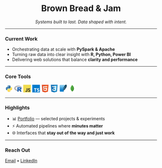 <h1 align="center">Brown Bread & Jam</h1>
<p align="center"><em>Systems built to last. Data shaped with intent.</em></p>

---

### Current Work
- Orchestrating data at scale with **PySpark & Apache**
- Turning raw data into clear insight with **R, Python, Power BI**
- Delivering web solutions that balance **clarity and performance**

---

### Core Tools
<p>
  <img src="https://raw.githubusercontent.com/devicons/devicon/master/icons/python/python-original.svg" width="26" alt="Python"/>
  <img src="https://raw.githubusercontent.com/devicons/devicon/master/icons/r/r-original.svg" width="26" alt="R"/>
  <img src="https://raw.githubusercontent.com/devicons/devicon/master/icons/javascript/javascript-original.svg" width="26" alt="JavaScript"/>
  <img src="https://raw.githubusercontent.com/devicons/devicon/master/icons/typescript/typescript-original.svg" width="26" alt="TypeScript"/>
  <img src="https://raw.githubusercontent.com/devicons/devicon/master/icons/html5/html5-original.svg" width="26" alt="HTML"/>
  <img src="https://raw.githubusercontent.com/devicons/devicon/master/icons/css3/css3-original.svg" width="26" alt="CSS"/>
  <img src="https://raw.githubusercontent.com/devicons/devicon/master/icons/sqlite/sqlite-original.svg" width="26" alt="SQL"/>
  <img src="https://raw.githubusercontent.com/devicons/devicon/master/icons/mongodb/mongodb-original.svg" width="26" alt="MongoDB"/>
</p>

---

### Highlights
- 📊 [Portfolio](https://brown-bread-and-jam.webflow.io/) — selected projects & experiments  
- ⚡ Automated pipelines where **minutes matter**  
- 🌐 Interfaces that **stay out of the way and just work**  

---

### Reach Out
<p>
  <a href="mailto:naved.tdk8@gmail.com">Email</a> • 
  <a href="https://linkedin.com/in/naved8chowdhury">LinkedIn</a>
</p>
